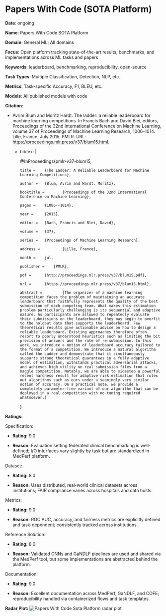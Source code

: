 # Papers With Code (SOTA Platform)


**Date**: ongoing


**Name**: Papers With Code  SOTA Platform 


**Domain**: General ML; All domains


**Focus**: Open platform tracking state-of-the-art results, benchmarks, and implementations across ML tasks and papers


**Keywords**: leaderboard, benchmarking, reproducibility, open-source


**Task Types**: Multiple  Classification, Detection, NLP, etc. 


**Metrics**: Task-specific  Accuracy, F1, BLEU, etc. 


**Models**: All published models with code


**Citation**:


- Avrim Blum and Moritz Hardt. The ladder: a reliable leaderboard for machine learning competitions. In Francis Bach and David Blei, editors, Proceedings of the 32nd International Conference on Machine Learning, volume 37 of Proceedings of Machine Learning Research, 1006–1014. Lille, France, July 2015. PMLR. URL: https://proceedings.mlr.press/v37/blum15.html.

  - bibtex: |

      @InProceedings{pmlr-v37-blum15,

        title =    {The Ladder: A Reliable Leaderboard for Machine Learning Competitions},

        author =   {Blum, Avrim and Hardt, Moritz},

        booktitle =        {Proceedings of the 32nd International Conference on Machine Learning},

        pages =    {1006--1014},

        year =     {2015},

        editor =   {Bach, Francis and Blei, David},

        volume =   {37},

        series =   {Proceedings of Machine Learning Research},

        address =          {Lille, France},

        month =    jul,

        publisher =    {PMLR},

        pdf =      {http://proceedings.mlr.press/v37/blum15.pdf},

        url =      {https://proceedings.mlr.press/v37/blum15.html},

        abstract =         {The organizer of a machine learning competition faces the problem of maintaining an accurate leaderboard that faithfully represents the quality of the best submission of each competing team. What makes this estimation problem particularly challenging is its sequential and adaptive nature. As participants are allowed to repeatedly evaluate their submissions on the leaderboard, they may begin to overfit to the holdout data that supports the leaderboard. Few theoretical results give actionable advice on how to design a reliable leaderboard. Existing approaches therefore often resort to poorly understood heuristics such as limiting the bit precision of answers and the rate of re-submission. In this work, we introduce a notion of leaderboard accuracy tailored to the format of a competition. We introduce a natural algorithm called the Ladder and demonstrate that it simultaneously supports strong theoretical guarantees in a fully adaptive model of estimation, withstands practical adversarial attacks, and achieves high utility on real submission files from a Kaggle competition. Notably, we are able to sidestep a powerful recent hardness result for adaptive risk estimation that rules out algorithms such as ours under a seemingly very similar notion of accuracy. On a practical note, we provide a completely parameter-free variant of our algorithm that can be deployed in a real competition with no tuning required whatsoever.}

      }



**Ratings:**


Specification:


  - **Rating:** 9.0


  - **Reason:** Evaluation setting  federated clinical benchmarking  is well-defined; I/O interfaces vary slightly by task but are standardized in MedPerf platform. 


Dataset:


  - **Rating:** 8.0


  - **Reason:** Uses distributed, real-world clinical datasets across institutions; FAIR compliance varies across hospitals and data hosts. 


Metrics:


  - **Rating:** 9.0


  - **Reason:** ROC AUC, accuracy, and fairness metrics are explicitly defined and task-dependent; consistently tracked across institutions. 


Reference Solution:


  - **Rating:** 8.0


  - **Reason:** Validated CNNs and GaNDLF pipelines are used and shared via the MedPerf tool, but some implementations are abstracted behind the platform. 


Documentation:


  - **Rating:** 9.0


  - **Reason:** Excellent documentation across MedPerf, GaNDLF, and COFE; reproducibility handled via containerized flows and task templates. 


**Radar Plot:**
 ![Papers With Code Sota Platform radar plot](../../tex/images/papers_with_code_sota_platform_radar.png)